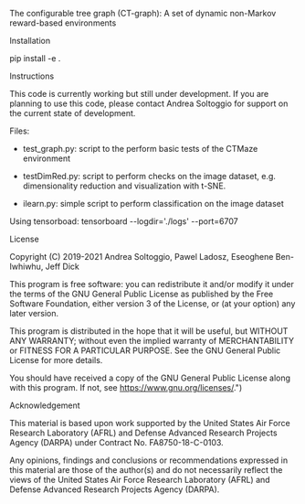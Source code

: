 The configurable tree graph (CT-graph): A set of dynamic non-Markov reward-based environments

Installation

pip install -e .

Instructions

This code is currently working but still under development. If you are planning to use this code, please contact Andrea Soltoggio for support on the current state of development.

Files:

- test_graph.py: script to the perform basic tests of the CTMaze environment

- testDimRed.py: script to perform checks on the image dataset, e.g. dimensionality reduction and visualization with t-SNE.

- ilearn.py: simple script to perform classification on the image dataset


Using tensorboad:
tensorboard --logdir='./logs' --port=6707


License

Copyright (C) 2019-2021 Andrea Soltoggio, Pawel Ladosz, Eseoghene Ben-Iwhiwhu, Jeff Dick

This program is free software: you can redistribute it and/or modify it under the terms of the GNU General Public License as published by the Free Software Foundation, either version 3 of the License, or (at your option) any later version.

This program is distributed in the hope that it will be useful, but WITHOUT ANY WARRANTY; without even the implied warranty of MERCHANTABILITY or FITNESS FOR A PARTICULAR PURPOSE.  See the GNU General Public License for more details.

You should have received a copy of the GNU General Public License along with this program.  If not, see <https://www.gnu.org/licenses/>.")


Acknowledgement

This material is based upon work supported by the United States Air Force Research Laboratory (AFRL) and Defense Advanced Research Projects Agency (DARPA) under Contract No. FA8750-18-C-0103.

Any opinions, findings and conclusions or recommendations expressed in this material are those of the author(s) and do not necessarily reflect the views of the United States Air Force Research Laboratory (AFRL) and Defense Advanced Research Projects Agency (DARPA).
